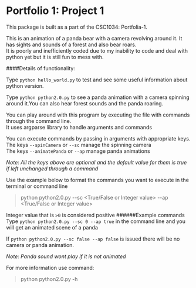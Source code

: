 Portfolio 1: Project 1
======================

This package is built as a part of the CSC1034: Portfolia-1.

This is an animation of a panda bear with a camera revolving around it.
It has sights and sounds of a forest and also bear roars.
<br>It is poorly and inefficiently coded due to my inability to code and deal with python yet but it is still fun to 
mess with. 

####Details of functionality:

Type `python hello_world.py` to test and see some useful information about python version.

Type `python python2.0.py` to see a panda animation with a 
camera spinning around it.You can also hear forest sounds and 
the panda roaring.

You can play around with this program by executing the 
file with commands through the command line. <br> It uses argparse 
library to handle arguments and commands

You can execute commands by passing in arguments with appropriate keys. 
<br>The keys `--spinCamera` or `--sc` manage the spinning camera
<br>The keys `--animatePanda` or `--ap` manage panda animations

 *Note: All the keys above are optional and the default value for them is true if left unchanged through a command*
 
 Use the example below to format the commands you want to execute in the terminal or command line
>python python2.0.py --sc <True/False or Integer value> --ap <True/False or Integer value>

Integer value that is `>0` is considered positive
######Example commands
Type `python python2.0.py --sc 0 --ap true` in the command line and you will get an animated scene of a panda

If `python python2.0.py --sc false --ap false` is issued there will be no camera or panda animation. 

*Note: Panda sound wont play if it is not animated*

For more information use command:
>python python2.0.py -h



